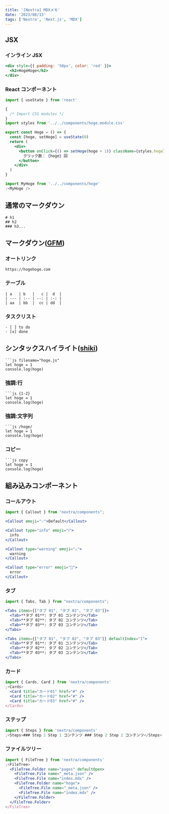 ```yaml
---
title: '[Nextra] MDXメモ'
date: '2023/08/13'
tags: ['Nextra', 'Next.js', 'MDX']
---
```


## JSX

### インライン JSX

```jsx
<div style={{ padding: '50px', color: 'red' }}>
  <h2>HogeHoge</h2>
</div>
```

### React コンポーネント

```jsx
import { useState } from 'react'

{
  /* Import CSS modules */
}
import styles from '../../components/hoge.module.css'

export const Hoge = () => {
  const [hoge, setHoge] = useState(0)
  return (
    <div>
      <button onClick={() => setHoge(hoge + 1)} className={styles.hoge}>
        クリック数： {hoge} 回
      </button>
    </div>
  )
}
```

```jsx
import MyHoge from '../../components/hoge'
;<MyHoge />
```

## 通常のマークダウン

```
# h1
## h2
### h3...
```

## マークダウン([GFM](https://github.github.com/gfm/))

### オートリンク

```
https://hogehoge.com
```

### テーブル

```
| a   | b   |   c |  d  |
| --- | :-- | --: | :-: |
| aa  | bb  |  cc | dd  |
```

### タスクリスト

```
- [ ] to do
- [x] done
```

## シンタックスハイライト([shiki](https://shiki.matsu.io/))

````
```js filename="hoge.js"
let hoge = 1
console.log(hoge)
````

### 強調:行

````
```js {1-2}
let hoge = 1
console.log(hoge)
````

### 強調:文字列

````
```js /hoge/
let hoge = 1
console.log(hoge)
````

### コピー

````
```js copy
let hoge = 1
console.log(hoge)
````

## 組み込みコンポーネント

### コールアウト

```jsx
import { Callout } from "nextra/components";

<Callout emoji="💡">Default</Callout>

<Callout type="info" emoji="ℹ️">
  info
</Callout>

<Callout type="warning" emoji="⚠️">
  warning
</Callout>

<Callout type="error" emoji="️🚫">
  error
</Callout>
```

### タブ

```jsx
import { Tabs, Tab } from "nextra/components";

<Tabs items={["タブ 01", "タブ 02", "タブ 03"]}>
  <Tab>**タブ 01**: タブ 01 コンテンツ</Tab>
  <Tab>**タブ 02**: タブ 02 コンテンツ</Tab>
  <Tab>**タブ 03**: タブ 03 コンテンツ</Tab>
</Tabs>

<Tabs items={["タブ 01", "タブ 02", "タブ 03"]} defaultIndex="1">
  <Tab>**タブ 01**: タブ 01 コンテンツ</Tab>
  <Tab>**タブ 02**: タブ 02 コンテンツ</Tab>
  <Tab>**タブ 03**: タブ 03 コンテンツ</Tab>
</Tabs>
```

### カード

```jsx
import { Cards, Card } from 'nextra/components'
;<Cards>
  <Card title="カード01" href="#" />
  <Card title="カード02" href="#" />
  <Card title="カード03" href="#" />
</Cards>
```

### ステップ

```jsx
import { Steps } from 'nextra/components'
;<Steps>### Step 1 Step 1 コンテンツ ### Step 2 Step 2 コンテンツ</Steps>
```

### ファイルツリー

```jsx
import { FileTree } from 'nextra/components'
;<FileTree>
  <FileTree.Folder name="pages" defaultOpen>
    <FileTree.File name="_meta.json" />
    <FileTree.File name="index.mdx" />
    <FileTree.Folder name="hoge">
      <FileTree.File name="_meta.json" />
      <FileTree.File name="index.mdx" />
    </FileTree.Folder>
  </FileTree.Folder>
</FileTree>
```
